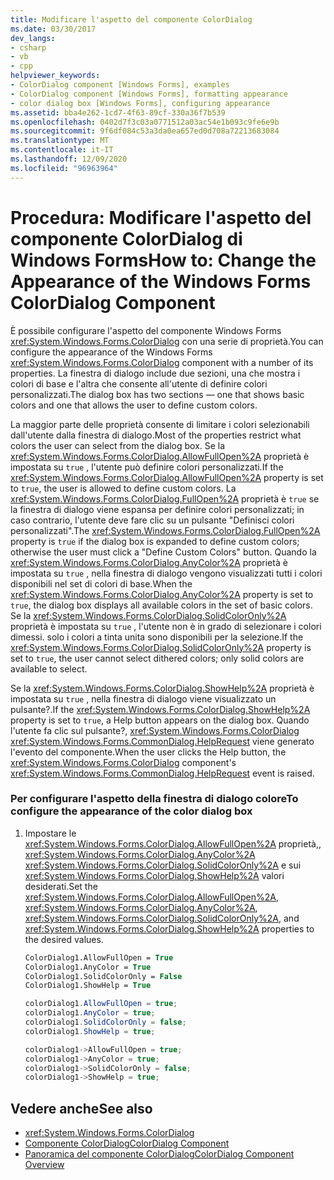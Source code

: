```yaml
---
title: Modificare l'aspetto del componente ColorDialog
ms.date: 03/30/2017
dev_langs:
- csharp
- vb
- cpp
helpviewer_keywords:
- ColorDialog component [Windows Forms], examples
- ColorDialog component [Windows Forms], formatting appearance
- color dialog box [Windows Forms], configuring appearance
ms.assetid: bba4e262-1cd7-4f63-89cf-330a36f7b539
ms.openlocfilehash: 0402d7f3c03a0771512a03ac54e1b093c9fe6e9b
ms.sourcegitcommit: 9f6df084c53a3da0ea657ed0d708a72213683084
ms.translationtype: MT
ms.contentlocale: it-IT
ms.lasthandoff: 12/09/2020
ms.locfileid: "96963964"
---
```

# <a name="how-to-change-the-appearance-of-the-windows-forms-colordialog-component"></a><span data-ttu-id="acef3-102">Procedura: Modificare l'aspetto del componente ColorDialog di Windows Forms</span><span class="sxs-lookup"><span data-stu-id="acef3-102">How to: Change the Appearance of the Windows Forms ColorDialog Component</span></span>
<span data-ttu-id="acef3-103">È possibile configurare l'aspetto del componente Windows Forms <xref:System.Windows.Forms.ColorDialog> con una serie di proprietà.</span><span class="sxs-lookup"><span data-stu-id="acef3-103">You can configure the appearance of the Windows Forms <xref:System.Windows.Forms.ColorDialog> component with a number of its properties.</span></span> <span data-ttu-id="acef3-104">La finestra di dialogo include due sezioni, una che mostra i colori di base e l'altra che consente all'utente di definire colori personalizzati.</span><span class="sxs-lookup"><span data-stu-id="acef3-104">The dialog box has two sections — one that shows basic colors and one that allows the user to define custom colors.</span></span>  
  
 <span data-ttu-id="acef3-105">La maggior parte delle proprietà consente di limitare i colori selezionabili dall'utente dalla finestra di dialogo.</span><span class="sxs-lookup"><span data-stu-id="acef3-105">Most of the properties restrict what colors the user can select from the dialog box.</span></span> <span data-ttu-id="acef3-106">Se la <xref:System.Windows.Forms.ColorDialog.AllowFullOpen%2A> proprietà è impostata su `true` , l'utente può definire colori personalizzati.</span><span class="sxs-lookup"><span data-stu-id="acef3-106">If the <xref:System.Windows.Forms.ColorDialog.AllowFullOpen%2A> property is set to `true`, the user is allowed to define custom colors.</span></span> <span data-ttu-id="acef3-107">La <xref:System.Windows.Forms.ColorDialog.FullOpen%2A> proprietà è `true` se la finestra di dialogo viene espansa per definire colori personalizzati; in caso contrario, l'utente deve fare clic su un pulsante "Definisci colori personalizzati".</span><span class="sxs-lookup"><span data-stu-id="acef3-107">The <xref:System.Windows.Forms.ColorDialog.FullOpen%2A> property is `true` if the dialog box is expanded to define custom colors; otherwise the user must click a "Define Custom Colors" button.</span></span> <span data-ttu-id="acef3-108">Quando la <xref:System.Windows.Forms.ColorDialog.AnyColor%2A> proprietà è impostata su `true` , nella finestra di dialogo vengono visualizzati tutti i colori disponibili nel set di colori di base.</span><span class="sxs-lookup"><span data-stu-id="acef3-108">When the <xref:System.Windows.Forms.ColorDialog.AnyColor%2A> property is set to `true`, the dialog box displays all available colors in the set of basic colors.</span></span> <span data-ttu-id="acef3-109">Se la <xref:System.Windows.Forms.ColorDialog.SolidColorOnly%2A> proprietà è impostata su `true` , l'utente non è in grado di selezionare i colori dimessi. solo i colori a tinta unita sono disponibili per la selezione.</span><span class="sxs-lookup"><span data-stu-id="acef3-109">If the <xref:System.Windows.Forms.ColorDialog.SolidColorOnly%2A> property is set to `true`, the user cannot select dithered colors; only solid colors are available to select.</span></span>  
  
 <span data-ttu-id="acef3-110">Se la <xref:System.Windows.Forms.ColorDialog.ShowHelp%2A> proprietà è impostata su `true` , nella finestra di dialogo viene visualizzato un pulsante?.</span><span class="sxs-lookup"><span data-stu-id="acef3-110">If the <xref:System.Windows.Forms.ColorDialog.ShowHelp%2A> property is set to `true`, a Help button appears on the dialog box.</span></span> <span data-ttu-id="acef3-111">Quando l'utente fa clic sul pulsante?, <xref:System.Windows.Forms.ColorDialog> <xref:System.Windows.Forms.CommonDialog.HelpRequest> viene generato l'evento del componente.</span><span class="sxs-lookup"><span data-stu-id="acef3-111">When the user clicks the Help button, the <xref:System.Windows.Forms.ColorDialog> component's <xref:System.Windows.Forms.CommonDialog.HelpRequest> event is raised.</span></span>  
  
### <a name="to-configure-the-appearance-of-the-color-dialog-box"></a><span data-ttu-id="acef3-112">Per configurare l'aspetto della finestra di dialogo colore</span><span class="sxs-lookup"><span data-stu-id="acef3-112">To configure the appearance of the color dialog box</span></span>  
  
1. <span data-ttu-id="acef3-113">Impostare le <xref:System.Windows.Forms.ColorDialog.AllowFullOpen%2A> proprietà,, <xref:System.Windows.Forms.ColorDialog.AnyColor%2A> <xref:System.Windows.Forms.ColorDialog.SolidColorOnly%2A> e sui <xref:System.Windows.Forms.ColorDialog.ShowHelp%2A> valori desiderati.</span><span class="sxs-lookup"><span data-stu-id="acef3-113">Set the <xref:System.Windows.Forms.ColorDialog.AllowFullOpen%2A>, <xref:System.Windows.Forms.ColorDialog.AnyColor%2A>, <xref:System.Windows.Forms.ColorDialog.SolidColorOnly%2A>, and <xref:System.Windows.Forms.ColorDialog.ShowHelp%2A> properties to the desired values.</span></span>  
  
    ```vb  
    ColorDialog1.AllowFullOpen = True  
    ColorDialog1.AnyColor = True  
    ColorDialog1.SolidColorOnly = False  
    ColorDialog1.ShowHelp = True  
    ```  
  
    ```csharp  
    colorDialog1.AllowFullOpen = true;  
    colorDialog1.AnyColor = true;  
    colorDialog1.SolidColorOnly = false;  
    colorDialog1.ShowHelp = true;  
    ```  
  
    ```cpp  
    colorDialog1->AllowFullOpen = true;  
    colorDialog1->AnyColor = true;  
    colorDialog1->SolidColorOnly = false;  
    colorDialog1->ShowHelp = true;  
    ```  
  
## <a name="see-also"></a><span data-ttu-id="acef3-114">Vedere anche</span><span class="sxs-lookup"><span data-stu-id="acef3-114">See also</span></span>

- <xref:System.Windows.Forms.ColorDialog>
- [<span data-ttu-id="acef3-115">Componente ColorDialog</span><span class="sxs-lookup"><span data-stu-id="acef3-115">ColorDialog Component</span></span>](colordialog-component-windows-forms.md)
- [<span data-ttu-id="acef3-116">Panoramica del componente ColorDialog</span><span class="sxs-lookup"><span data-stu-id="acef3-116">ColorDialog Component Overview</span></span>](colordialog-component-overview-windows-forms.md)
